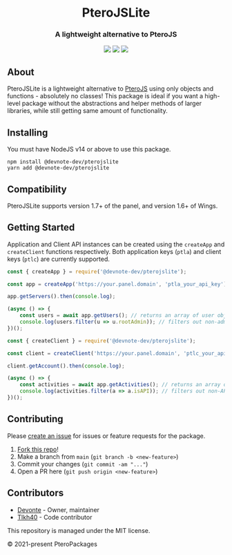 <h1 align="center">PteroJSLite</h1>
<h3 align="center"><strong>A lightweight alternative to PteroJS</strong></h3>
<p align="center"><a href="https://discord.com/invite/dwcfTjgn7S" type="_blank"><img src="https://img.shields.io/badge/discord-join-5865f2?style=for-the-badge&logo=discord&logoColor=white"></a> <img src="https://img.shields.io/badge/version-1.1.0-3572A5?style=for-the-badge"> <img src="https://img.shields.io/github/issues/PteroPackages/PteroJSLite.svg?style=for-the-badge"> <!--<a href="https://pteropackages.github.io/PteroJS/" type="_blank"><img src="https://img.shields.io/badge/docs-typedoc-e67e22?style=for-the-badge"></a>--></p>

## About

PteroJSLite is a lightweight alternative to [PteroJS](https://github.com/PteroPackages/PteroJS) using only objects and functions - absolutely no classes! This package is ideal if you want a high-level package without the abstractions and helper methods of larger libraries, while still getting same amount of functionality.

## Installing

You must have NodeJS v14 or above to use this package.

```
npm install @devnote-dev/pterojslite
yarn add @devnote-dev/pterojslite
```

## Compatibility

PteroJSLite supports version 1.7+ of the panel, and version 1.6+ of Wings.

## Getting Started

Application and Client API instances can be created using the `createApp` and `createClient` functions respectively. Both application keys (`ptla`) and client keys (`ptlc`) are currently supported.

```js
const { createApp } = require('@devnote-dev/pterojslite');

const app = createApp('https://your.panel.domain', 'ptla_your_api_key');

app.getServers().then(console.log);

(async () => {
    const users = await app.getUsers(); // returns an array of user objects
    console.log(users.filter(u => u.rootAdmin)); // filters out non-admin users
})();
```

```js
const { createClient } = require('@devnote-dev/pterojslite');

const client = createClient('https://your.panel.domain', 'ptlc_your_api_key');

client.getAccount().then(console.log);

(async () => {
    const activities = await app.getActivities(); // returns an array of activity logs
    console.log(activities.filter(a => a.isAPI)); // filters out non-API activities
})();
```

## Contributing

Please [create an issue](https://github.com/PteroPackages/PteroJSLite/issues) for issues or feature requests for the package.

1. [Fork this repo](https://github.com/PteroPackages/PteroJSLite/fork)!
2. Make a branch from `main` (`git branch -b <new-feature>`)
3. Commit your changes (`git commit -am "..."`)
4. Open a PR here (`git push origin <new-feature>`)

## Contributors

- [Devonte](https://github.com/devnote-dev) - Owner, maintainer
- [Tlkh40](https://github.com/tlkh40) - Code contributor

This repository is managed under the MIT license.

© 2021-present PteroPackages
